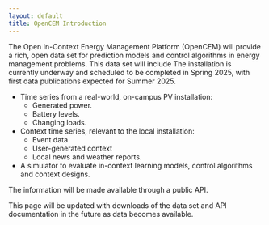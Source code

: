 ```yaml
---
layout: default
title: OpenCEM Introduction
---
```


The Open In-Context Energy Management Platform (OpenCEM) will provide
a rich, open data set for prediction models and control algorithms
in energy management problems. This data set will include
The installation is currently underway and scheduled to be completed in Spring 2025, with first data publications expected for Summer 2025.
* Time series from a real-world, on-campus PV installation:
  * Generated power.
  * Battery levels.
  * Changing loads.
* Context time series, relevant to the local installation:
  * Event data
  * User-generated context
  * Local news and weather reports.
* A simulator to evaluate in-context learning models, control algorithms and context designs.

The information will be made available through a public API.

This page will be updated with downloads of the data set and API 
documentation in the future as data becomes available.
